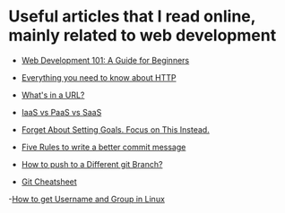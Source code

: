 Useful articles that I read online, mainly related to web development
======================================================================

- [Web Development 101: A Guide for Beginners](https://cs.fyi/guide/web-development-101-beginners-guide)

- [Everything you need to know about HTTP](https://cs.fyi/guide/http-in-depth)

- [What's in a URL?](https://cs.fyi/guide/whats-in-a-url)

- [IaaS vs PaaS vs SaaS](https://cs.fyi/guide/iaas-vs-paas-vs-saas)

- [Forget About Setting Goals. Focus on This Instead.](https://jamesclear.com/goals-systems)

- [Five Rules to write a better commit message](https://medhat.dev/blog/five-rules-for-better-commit-messages/)

- [How to push to a Different git Branch?](https://cs.fyi/guide/push-to-different-branch)

- [Git Cheatsheet](https://cs.fyi/guide/git-cheatsheet)

-[How to get Username and Group in Linux](https://cs.fyi/guide/how-to-get-username-and-group-linux)
